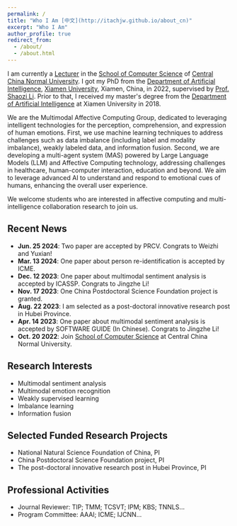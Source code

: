```yaml
---
permalink: /
title: "Who I Am [中文](http://itachjw.github.io/about_cn)"
excerpt: "Who I Am"
author_profile: true
redirect_from: 
  - /about/
  - /about.html
---
```


I am currently a [Lecturer](https://cs.ccnu.edu.cn/info/1111/2752.htm) in the [School of Computer Science](http://cs.ccnu.edu.cn/) of [Central China Normal University](https://english.ccnu.edu.cn/). I got my PhD from the [Department of Artificial Intelligence](https://cogsci.xmu.edu.cn/), [Xiamen University](https://www.xmu.edu.cn/), Xiamen, China, in 2022, supervised by [Prof. Shaozi Li](https://imt.xmu.edu.cn/). Prior to that, I received my master's degree from the [Department of Artificial Intelligence](https://cogsci.xmu.edu.cn/) at Xiamen University in 2018.

We are the Multimodal Affective Computing Group, dedicated to leveraging intelligent technologies for the perception, comprehension, and expression of human emotions. First, we use machine learning techniques to address challenges such as data imbalance (including label and modality imbalance), weakly labeled data, and information fusion. Second, we are developing a multi-agent system (MAS) powered by Large Language Models (LLM) and Affective Computing technology, addressing challenges in healthcare, human-computer interaction, education and beyond. We aim to leverage advanced AI to understand and respond to emotional cues of humans, enhancing the overall user experience.

We welcome students who are interested in affective computing and multi-intelligence collaboration research to join us. 

## Recent News
* **Jun. 25 2024**: Two paper are accepted by PRCV. Congrats to Weizhi and Yuxian!
* **Mar. 13 2024**: One paper about person re-identification is accepted by ICME.
* **Dec. 12 2023**: One paper about multimodal sentiment analysis is accepted by ICASSP. Congrats to Jingzhe Li!
* **Nov. 17 2023**: One China Postdoctoral Science Foundation project is granted.
* **Aug. 22 2023**: I am selected as a post-doctoral innovative research post in Hubei Province.
* **Apr. 14 2023**: One paper about multimodal sentiment analysis is accepted by SOFTWARE GUIDE (In Chinese). Congrats to Jingzhe Li!
* **Oct. 20 2022**: Join [School of Computer Science](https://cs.ccnu.edu.cn/) at Central China Normal University.

## Research Interests
* Multimodal sentiment analysis
* Multimodal emotion recognition
* Weakly supervised learning
* Imbalance learning
* Information fusion

## Selected Funded Research Projects
* National Natural Science Foundation of China, PI
* China Postdoctoral Science Foundation project, PI
* The post-doctoral innovative research post in Hubei Province, PI

## Professional Activities
* Journal Reviewer: TIP; TMM; TCSVT; IPM; KBS; TNNLS...
* Program Committee: AAAI; ICME; IJCNN...



